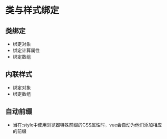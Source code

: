 # 类与样式绑定
## 类绑定
- 绑定对象
- 绑定计算属性
- 绑定数组
## 内联样式
- 绑定对象
- 绑定数组

## 自动前缀
- 当在:style中使用浏览器特殊前缀的CSS属性时，vue会自动为他们添加相应的前缀